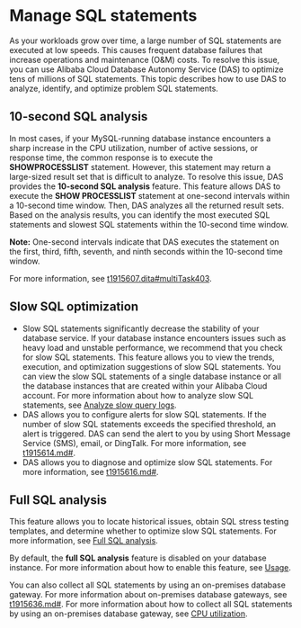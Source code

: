 # Manage SQL statements

As your workloads grow over time, a large number of SQL statements are executed at low speeds. This causes frequent database failures that increase operations and maintenance \(O&M\) costs. To resolve this issue, you can use Alibaba Cloud Database Autonomy Service \(DAS\) to optimize tens of millions of SQL statements. This topic describes how to use DAS to analyze, identify, and optimize problem SQL statements.

## 10-second SQL analysis

In most cases, if your MySQL-running database instance encounters a sharp increase in the CPU utilization, number of active sessions, or response time, the common response is to execute the **SHOWPROCESSLIST** statement. However, this statement may return a large-sized result set that is difficult to analyze. To resolve this issue, DAS provides the **10-second SQL analysis** feature. This feature allows DAS to execute the **SHOW PROCESSLIST** statement at one-second intervals within a 10-second time window. Then, DAS analyzes all the returned result sets. Based on the analysis results, you can identify the most executed SQL statements and slowest SQL statements within the 10-second time window.

**Note:** One-second intervals indicate that DAS executes the statement on the first, third, fifth, seventh, and ninth seconds within the 10-second time window.

For more information, see [t1915607.dita\#multiTask403]().

## Slow SQL optimization

-   Slow SQL statements significantly decrease the stability of your database service. If your database instance encounters issues such as heavy load and unstable performance, we recommend that you check for slow SQL statements. This feature allows you to view the trends, execution, and optimization suggestions of slow SQL statements. You can view the slow SQL statements of a single database instance or all the database instances that are created within your Alibaba Cloud account. For more information about how to analyze slow SQL statements, see [Analyze slow query logs]().
-   DAS allows you to configure alerts for slow SQL statements. If the number of slow SQL statements exceeds the specified threshold, an alert is triggered. DAS can send the alert to you by using Short Message Service \(SMS\), email, or DingTalk. For more information, see [t1915614.md\#]().
-   DAS allows you to diagnose and optimize slow SQL statements. For more information, see [t1915616.md\#]().

## Full SQL analysis

This feature allows you to locate historical issues, obtain SQL stress testing templates, and determine whether to optimize slow SQL statements. For more information, see [Full SQL analysis]().

By default, the **full SQL analysis** feature is disabled on your database instance. For more information about how to enable this feature, see [Usage]().

You can also collect all SQL statements by using an on-premises database gateway. For more information about on-premises database gateways, see [t1915636.md\#](). For more information about how to collect all SQL statements by using an on-premises database gateway, see [CPU utilization]().

